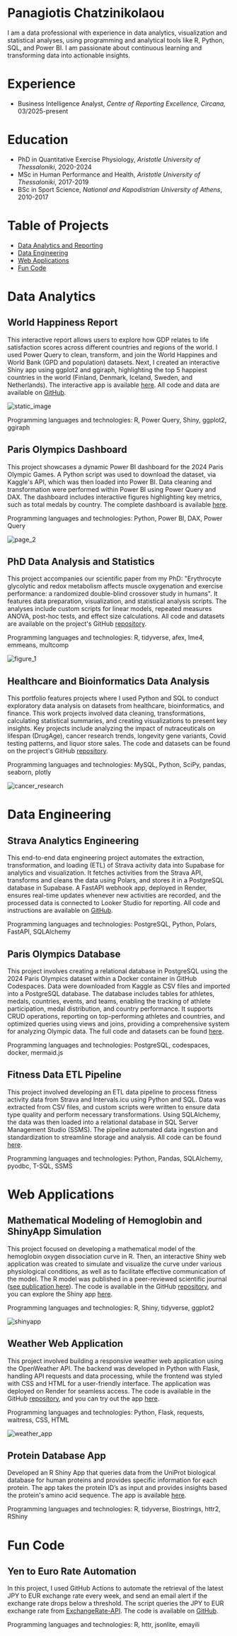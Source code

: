 # Panagiotis Chatzinikolaou
I am a data professional with experience in data analytics, visualization and statistical analyses, using programming and analytical tools like R, Python, SQL, and Power BI. I am passionate about continuous learning and transforming data into actionable insights.

# Experience
* Business Intelligence Analyst, *Centre of Reporting Excellence, Circana,* 03/2025-present

# Education
* PhD in Quantitative Exercise Physiology, *Aristotle University of Thessaloniki*, 2020-2024
* MSc in Human Performance and Health, *Aristotle University of Thessaloniki*, 2017-2019
* BSc in Sport Science, *National and Kapodistrian University of Athens*, 2010-2017

# Table of Projects
- [Data Analytics and Reporting](#data-analytics)
- [Data Engineering](#data-engineering)
- [Web Applications](#web-applications)
- [Fun Code](#fun-code)

# Data Analytics
## World Happiness Report
This interactive report allows users to explore how GDP relates to life satisfaction scores across different countries and regions of the world. I used Power Query to clean, transform, and join the World Happines and World Bank (GPD and population) datasets. Next, I created an interactive Shiny app using ggplot2 and ggiraph, highlighting the top 5 happiest countries in the world (Finland, Denmark, Iceland, Sweden, and Netherlands). The interactive app is available [here](https://panoschatz.shinyapps.io/World_Happiness_Report_2025/). All code and data are available on [GitHub](https://github.com/PanosChatzi/world_happiness_report_2025).

![static_image](images/happiness_gdp_static.svg)

Programming languages and technologies: R, Power Query, Shiny, ggplot2, ggiraph

## Paris Olympics Dashboard
This project showcases a dynamic Power BI dashboard for the 2024 Paris Olympic Games. A Python script was used to download the dataset, via Kaggle's API, which was then loaded into Power BI. Data cleaning and transformation were performed within Power BI using Power Query and DAX. The dashboard includes interactive figures highlighting key metrics, such as total medals by country. The complete dashboard is available [here](https://github.com/PanosChatzi/paris_2024_olympics_dashboard).

Programming languages and technologies: Python, Power BI, DAX, Power Query

![page_2](images/page_2.png)

## PhD Data Analysis and Statistics
This project accompanies our scientific paper from my PhD: "Erythrocyte glycolytic and redox metabolism affects muscle oxygenation and exercise performance: a randomized double-blind crossover study in humans". It features data preparation, visualization, and statistical analysis scripts. The analyses include custom scripts for linear models, repeated measures ANOVA, post-hoc tests, and effect size calculations. All code and datasets are available on the project's GitHub [repository](https://github.com/PanosChatzi/erythrocyte_study_statistical_analyses).

Programming languages and technologies: R, tidyverse, afex, lme4, emmeans, multcomp

![figure_1](images/Experimental_data_analysis_figure.svg)

## Healthcare and Bioinformatics Data Analysis
This portfolio features projects where I used Python and SQL to conduct exploratory data analysis on datasets from healthcare, bioinformatics, and finance. This work projects involved data cleaning, transformations, calculating statistical summaries, and creating visualizations to present key insights. Key projects include analyzing the impact of nutraceuticals on lifespan (DrugAge), cancer research trends, longevity gene variants, Covid testing patterns, and liquor store sales. The code and datasets can be found on the project's GitHub [repository](https://github.com/PanosChatzi/Healthcare_and_Bioinformatics_Analyses).

Programming languages and technologies: MySQL, Python, SciPy, pandas, seaborn, plotly

![cancer_research](images/adjusted_rate_scatter_plot.png)

# Data Engineering
## Strava Analytics Engineering
This end-to-end data engineering project automates the extraction, transformation, and loading (ETL) of Strava activity data into Supabase for analytics and visualization. It fetches activities from the Strava API, transforms and cleans the data using Polars, and stores it in a PostgreSQL database in Supabase. A FastAPI webhook app, deployed in Render, ensures real-time updates whenever new activities are recorded, and the processed data is connected to Looker Studio for reporting. All code and instructions are available on [GitHub](https://github.com/PanosChatzi/strava-analytics-pipeline).

Programming languages and technologies: PostgreSQL, Python, Polars, FastAPI, SQLAlchemy

## Paris Olympics Database
This project involves creating a relational database in PostgreSQL using the 2024 Paris Olympics dataset within a Docker container in GitHub Codespaces. Data were downloaded from Kaggle as CSV files and imported into a PostgreSQL database. The database includes tables for athletes, medals, countries, events, and teams, enabling the tracking of athlete participation, medal distribution, and country performance. It supports CRUD operations, reporting on top-performing athletes and countries, and optimized queries using views and joins, providing a comprehensive system for analyzing Olympic data. The full code and datasets can be found [here](https://github.com/PanosChatzi/Paris_Olympics_2024_database/tree/main).

Programming languages and technologies: PostgreSQL, codespaces, docker, mermaid.js

## Fitness Data ETL Pipeline  
This project involved developing an ETL data pipeline to process fitness activity data from Strava and Intervals.icu using Python and SQL. Data was extracted from CSV files, and custom scripts were written to ensure data type quality and perform necessary transformations. Using SQLAlchemy, the data was then loaded into a relational database in SQL Server Management Studio (SSMS). The pipeline automated data ingestion and standardization to streamline storage and analysis. All code can be found [here](https://github.com/PanosChatzi/FitnessDatabase).

Programming languages and technologies: Python, Pandas, SQLAlchemy, pyodbc, T-SQL, SSMS

# Web Applications
## Mathematical Modeling of Hemoglobin and ShinyApp Simulation
This project focused on developing a mathematical model of the hemoglobin oxygen dissociation curve in R. Then, an interactive Shiny web application was created to simulate and visualize the curve under various physiological conditions, as well as to facilitate effective communication of the model. The R model was published in a peer-reviewed scientific journal ([see publication here](https://onlinelibrary.wiley.com/doi/full/10.1111/apha.14081)). The code is available in the GitHub [repository](https://github.com/PanosChatzi/Erythrocyte-Metabolism), and you can explore the Shiny app [here](https://panoschatz.shinyapps.io/Oxyhemoglobin_dissociation_curve/).

Programming languages and technologies: R, Shiny, tidyverse, ggplot2

![shinyapp](images/odc_plot.gif)

## Weather Web Application
This project involved building a responsive weather web application using the OpenWeather API. The backend was developed in Python with Flask, handling API requests and data processing, while the frontend was styled with CSS and HTML for a user-friendly interface. The application was deployed on Render for seamless access. The code is available in the GitHub [repository](https://github.com/PanosChatzi/python-weather), and you can try out the app [here](https://python-weather-103z.onrender.com/).

Programming languages and technologies: Python, Flask, requests, waitress, CSS, HTML

![weather_app](images/weather_app.gif)

## Protein Database App
Developed an R Shiny App that queries data from the UniProt biological database for human proteins and provides specific information for each protein. The app takes the protein ID’s as input and provides insights based the protein's amino acid sequence. The app is available [here](https://panoschatz.shinyapps.io/Redox_proteoforms_shinyapp/).

Programming languages and technologies: R, tidyverse, Biostrings, httr2, RShiny

# Fun Code
## Yen to Euro Rate Automation
In this project, I used GitHub Actions to automate the retrieval of the latest JPY to EUR exchange rate every week, and send an email alert if the exchange rate drops below a threshold. The script queries the JPY to EUR exchange rate from [ExchangeRate-API](https://lnkd.in/g6cifDYN). The code is available on [GitHub](https://github.com/PanosChatzi/yen_rate_automation).

Programming languages and technologies: R, httr, jsonlite, emayili
